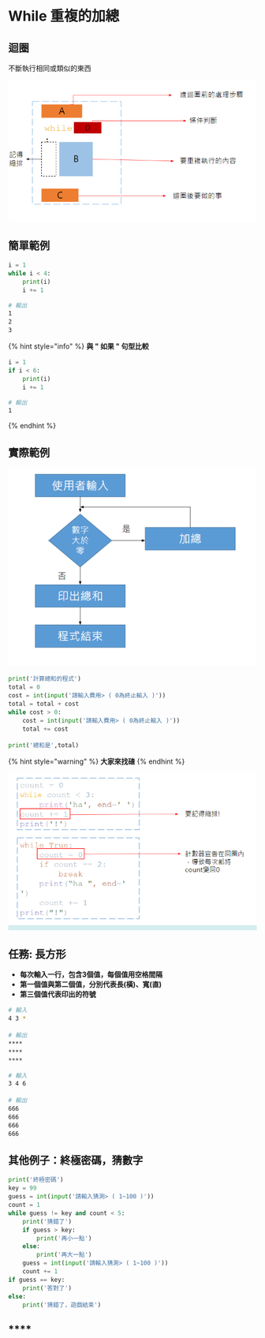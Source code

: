 # While 重複的加總

## 迴圈

不斷執行相同或類似的東西

![](../../.gitbook/assets/image%20%2811%29.png)

## 簡單範例

```python
i = 1
while i < 4:
	print(i)
	i += 1
```

```bash
# 輸出
1 
2 
3 
```

{% hint style="info" %}
**與 " 如果 " 句型比較**

```python
i = 1
if i < 6:
	print(i)
	i += 1
```

```bash
# 輸出
1 
```
{% endhint %}

## **實際範例**

![](../../.gitbook/assets/image%20%2860%29.png)

```python
print('計算總和的程式')
total = 0
cost = int(input('請輸入費用> ( 0為終止輸入 )'))
total = total + cost
while cost > 0:
	cost = int(input('請輸入費用> ( 0為終止輸入 )'))
	total += cost

print('總和是',total)
```

{% hint style="warning" %}
**大家來找碴**
{% endhint %}

![](../../.gitbook/assets/image%20%2856%29.png)

## **任務: 長方形**

* **每次輸入一行，包含3個值，每個值用空格間隔**
* **第一個值與第二個值，分別代表長\(橫\)、寬\(直\)**
* **第三個值代表印出的符號**

```bash
# 輸入
4 3 *

# 輸出
****
****
****
```

```bash
# 輸入
3 4 6 

# 輸出
666
666
666
666
```

## **其他例子：終極密碼，猜數字**

```python
print('終極密碼')
key = 99
guess = int(input('請輸入猜測> ( 1~100 )'))
count = 1
while guess != key and count < 5:
	print('猜錯了')
	if guess > key:
		print('再小一點')
	else:
		print('再大一點')
	guess = int(input('請輸入猜測> ( 1~100 )'))
	count += 1
if guess == key:
	print('答對了')
else:
	print('猜錯了，遊戲結束')
```

## \*\*\*\*


